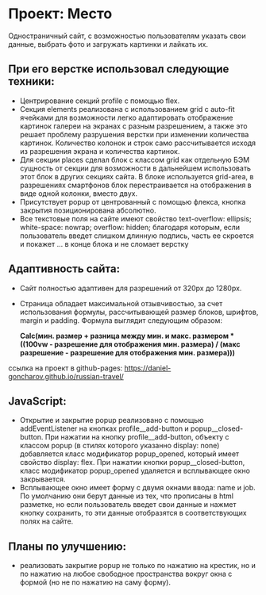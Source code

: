 # Проект: Место

Одностраничный сайт, с возможностью пользователям указать свои данные, выбрать фото и загружать картинки и лайкать их.

## При его верстке использовал следующие техники:

* Центрирование секций profile с помощью flex.
* Секция elements реализована с использованием grid с auto-fit ячейками для возможности легко адаптировать отображение картинок галереи на экранах с разным разрешением, а также это решает проблему разрушения верстки при изменении количества картинок. Количество колонок и строк само рассчитывается исходя из разрешения экрана и количества картинок.
* Для секции places сделал блок c классом grid как отдельную БЭМ сущность от секции для возможности в дальнейшем использовать этот блок в других секциях сайта. В блоке используется grid-area, в разрешениях смартфонов блок перестраивается на отображения в виде одной колонки, вместо двух.
* Присутствует popup от центрованный с помощью флекса, кнопка закрытия позиционирована абсолютно.
* Все текстовые поля на сайте имеют свойство text-overflow: ellipsis; white-space: nowrap; overflow: hidden; благодаря которым, если пользователь введет слишком длинную подпись, часть ее скроется и покажет ... в конце блока и не сломает верстку

## Адаптивность сайта:

* Сайт полностью адаптивен для разрешений от 320px до 1280px.
* Страница обладает максимальной отзывчивостью, за счет использования формулы, рассчитывающей размер блоков, шрифтов, margin и padding. Формула выглядит следующим образом:

  **Calc(мин. размер + разница между мин. и макс. размером * ((100vw - разрешение для отображения мин. размера) / (макс разрешение - разрешение для отображения мин. размера)))**

ссылка на проект в github-pages: https://daniel-goncharov.github.io/russian-travel/

## JavaScript:

* Открытие и закрытие popup реализовано с помощью addEventListener на кнопках profile__add-button и popup__closed-button. При нажатии на кнопку profile__add-button, объекту с классом popup (в стилях которого указанно display: none) добавляется класс модификатор popup_opened, который имеет свойство display: flex. При нажатии кнопки popup__closed-button, класс модификатор popup_opened удаляется и всплывающее окно закрывается.
* Всплывающее окно имеет форму с двумя окнами ввода: name и job. По умолчанию они берут данные из тех, что прописаны в html разметке, но если пользователь введет свои данные и нажмет кнопку сохранить, то эти данные отобразятся в соответствующих полях на сайте.

## Планы по улучшению:
* реализовать закрытие popup не только по нажатию на крестик, но и по нажатию на любое свободное пространства вокруг окна с формой (но не по нажатию на саму форму).
